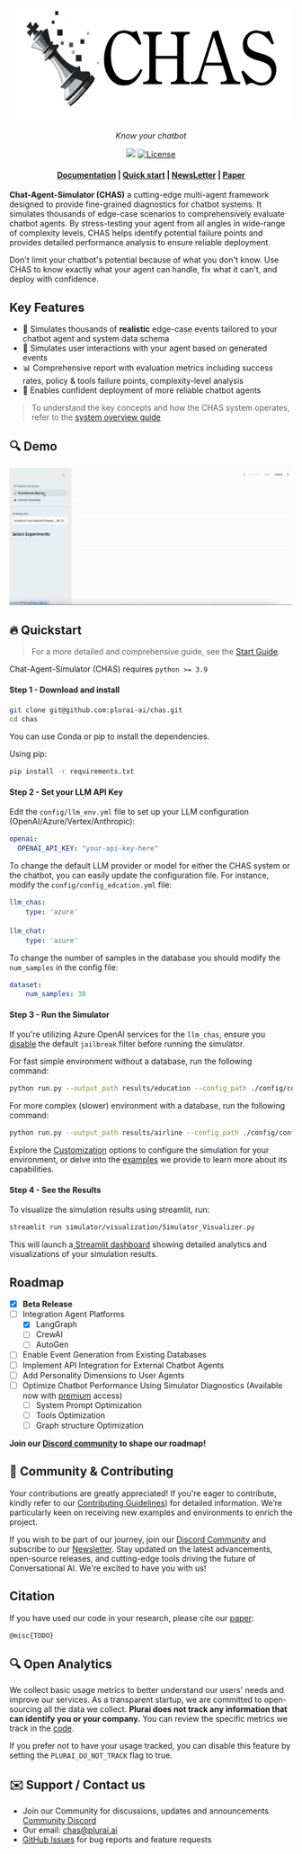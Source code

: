 <h1 align="center">
  <img style="vertical-align:middle" height="200"
  src="./docs/figures/logo.png">
</h1>
<p align="center">
  <i>Know your chatbot</i>
</p>

<p align="center">
    <!-- community badges -->
    <a href="https://discord.gg/YWbT87vAau"><img src="https://img.shields.io/badge/Join-Discord-blue.svg"/></a>
    <!-- license badge -->
    <a href="https://github.com/plurai-ai/chas/blob/main/LICENSE">
        <img alt="License" src="https://img.shields.io/badge/License-Apache_2.0-green.svg"></a>
</p>

<h4 align="center">
    <p>
        <a href="https://plurai-ai.github.io/chas/">Documentation</a> |
        <a href="#fire-quickstart">Quick start</a> |
        <a href="https://plurai.substack.com/">NewsLetter</a> |
        <a href="https://plurai.ai/blog/chas-announcement">Paper</a>
 </p>
</h4>




<!-- MARKDOWN LINKS & IMAGES -->
<!-- https://www.markdownguide.org/basic-syntax/#reference-style-links -->


**Chat-Agent-Simulator (CHAS)** a cutting-edge multi-agent framework designed to provide fine-grained diagnostics for chatbot systems. It simulates thousands of edge-case scenarios to comprehensively evaluate chatbot agents. By stress-testing your agent from all angles in wide-range of complexity levels, CHAS helps identify potential failure points and provides detailed performance analysis to ensure reliable deployment.

Don't limit your chatbot's potential because of what you don't know. Use CHAS to know exactly what your agent can handle, fix what it can't, and deploy with confidence.

## Key Features


- 🔬 Simulates thousands of **realistic** edge-case events tailored to your chatbot agent and system data schema
- 🤖 Simulates user interactions with your agent based on generated events
- 📊 Comprehensive report with evaluation metrics including success rates, policy & tools failure points, complexity-level analysis
- 💪 Enables confident deployment of more reliable chatbot agents


> To understand the key concepts and how the CHAS system operates, refer to the [system overview guide](https://plurai-ai.github.io/chas/How_it_Works/how-it-works/)

## 🔍 Demo

![simulator_recording](./docs/simulator_recording.gif)

## :fire: Quickstart

> For a more detailed and comprehensive guide, see the [Start Guide](https://plurai-ai.github.io/chas/quick_start/installation/).









Chat-Agent-Simulator (CHAS) requires `python >= 3.9`
<br />

#### Step 1 - Download and install

```bash
git clone git@github.com:plurai-ai/chas.git
cd chas
```

You can use Conda or pip to install the dependencies.

Using pip: 
```bash
pip install -r requirements.txt
```


#### Step 2 - Set your LLM API Key

Edit the `config/llm_env.yml` file to set up your LLM configuration (OpenAI/Azure/Vertex/Anthropic):

```yaml
openai:
  OPENAI_API_KEY: "your-api-key-here"
```

To change the default LLM provider or model for either the CHAS system or the chatbot, you can easily update the configuration file. For instance, modify the `config/config_edcation.yml` file:


```yaml
llm_chas:
    type: 'azure'

llm_chat:
    type: 'azure'
```

To change the number of samples in the database you should modify the `num_samples` in the config file:
```yaml
dataset:
    num_samples: 30
```


####  Step 3 - Run the Simulator
If you're utilizing Azure OpenAI services for the `llm_chas`, ensure you [disable](https://learn.microsoft.com/en-us/azure/ai-services/openai/how-to/content-filters) the default `jailbreak` filter before running the simulator.

For fast simple environment without a database, run the following command:
```bash
python run.py --output_path results/education --config_path ./config/config_education.yml 
```
For more complex (slower) environment with a database, run the following command:
```bash
python run.py --output_path results/airline --config_path ./config/config_airline.yml 
```

Explore the [Customization](https://plurai-ai.github.io/chas/customization/custom_environment/) options to configure the simulation for your environment, or delve into the [examples](https://plurai-ai.github.io/chas/examples/education/) we provide to learn more about its capabilities.
#### Step 4 - See the Results

To visualize the simulation results using streamlit, run:
```bash 
streamlit run simulator/visualization/Simulator_Visualizer.py
```
This will launch a[ Streamlit dashboard](./README.md#-demo) showing detailed analytics and visualizations of your simulation results.

## Roadmap

- [x] **Beta Release**
- [ ] Integration Agent Platforms
    - [X] LangGraph
    - [ ] CrewAI
    - [ ] AutoGen
- [ ] Enable Event Generation from Existing Databases
- [ ] Implement API Integration for External Chatbot Agents
- [ ] Add Personality Dimensions to User Agents
- [ ] Optimize Chatbot Performance Using Simulator Diagnostics (Available now with [premium](https://plurai.ai/contact-us) access)
    - [ ] System Prompt Optimization
    - [ ] Tools Optimization
    - [ ] Graph structure Optimization

**Join our [Discord community](https://discord.gg/YWbT87vAau) to shape our roadmap!**


## 🚀 Community & Contributing

Your contributions are greatly appreciated! If you're eager to contribute, kindly refer to our [Contributing Guidelines](docs/contributing.md)) for detailed information. We’re particularly keen on receiving new examples and environments to enrich the project.

If you wish to be part of our journey, join our [Discord Community](https://discord.gg/YWbT87vAau) and subscribe to our [Newsletter](https://plurai.substack.com/). Stay updated on the latest advancements, open-source releases, and cutting-edge tools driving the future of Conversational AI. We're excited to have you with us!

## Citation

If you have used our code in your research, please cite our [paper](https://plurai.ai/blog/chas-announcement):

```
@misc{TODO}
```



## 🔍 Open Analytics

We collect basic usage metrics to better understand our users' needs and improve our services. As a transparent startup, we are committed to open-sourcing all the data we collect. **Plurai does not track any information that can identify you or your company.** You can review the specific metrics we track in the [code](https://github.com/plurai-ai/chas/healthcare_analytics.py).

If you prefer not to have your usage tracked, you can disable this feature by setting the `PLURAI_DO_NOT_TRACK` flag to true.

## ✉️ Support / Contact us
- Join our Community for discussions, updates and announcements [Community Discord](https://discord.gg/YWbT87vAau)
- Our email: [‫chas@plurai.ai‬](mailto:chas@plurai.ai)
- [GitHub Issues](https://github.com/plurai-ai/chas/issues) for bug reports and feature requests


